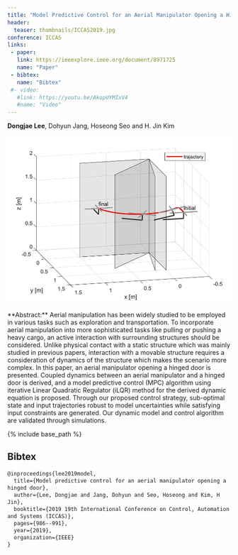 ```yaml
---
title: "Model Predictive Control for an Aerial Manipulator Opening a Hinged Door"
header:
  teaser: thumbnails/ICCAS2019.jpg
conference: ICCAS
links: 
 - paper: 
   link: https://ieeexplore.ieee.org/document/8971725
   name: "Paper"
 - bibtex: 
   name: "Bibtex"
 #- video: 
   #link: https://youtu.be/AkopUYMIxV4 
   #name: "Video"
---
```

**Dongjae Lee**, Dohyun Jang, Hoseong Seo and H. Jin Kim
<p align="center">
<img src="/images/thumbnails/ICCAS2019.jpg" alt="ICCAS2019"/> 
<!-- style="height: 500px; width:500px;" -->
</p>
**Abstract:** Aerial manipulation has been widely studied to be employed in various tasks such as exploration and transportation. To incorporate aerial manipulation into more sophisticated tasks like pulling or pushing a heavy cargo, an active interaction with surrounding structures should be considered. Unlike physical contact with a static structure which was mainly studied in previous papers, interaction with a movable structure requires a consideration of dynamics of the structure which makes the scenario more complex. In this paper, an aerial manipulator opening a hinged door is presented. Coupled dynamics between an aerial manipulator and a hinged door is derived, and a model predictive control (MPC) algorithm using iterative Linear Quadratic Regulator (iLQR) method for the derived dynamic equation is proposed. Through our proposed control strategy, sub-optimal state and input trajectories robust to model uncertainties while satisfying input constraints are generated. Our dynamic model and control algorithm are validated through simulations.

{% include base_path %}

## Bibtex <a id="bibtex"></a>
```
@inproceedings{lee2019model,
  title={Model predictive control for an aerial manipulator opening a hinged door},
  author={Lee, Dongjae and Jang, Dohyun and Seo, Hoseong and Kim, H Jin},
  booktitle={2019 19th International Conference on Control, Automation and Systems (ICCAS)},
  pages={986--991},
  year={2019},
  organization={IEEE}
}
```




